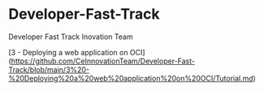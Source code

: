 # Developer-Fast-Track
Developer Fast Track Inovation Team

[3 - Deploying a web application on OCI] (https://github.com/CeInnovationTeam/Developer-Fast-Track/blob/main/3%20-%20Deploying%20a%20web%20application%20on%20OCI/Tutorial.md)
